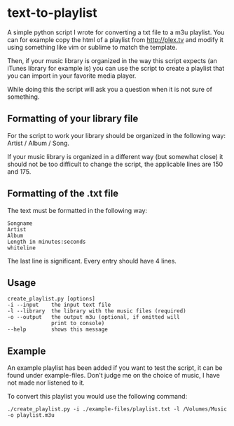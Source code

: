 # text-to-playlist
A simple python script I wrote for converting a txt file to a m3u playlist. You can for example copy the html of a playlist from http://plex.tv and modify it using something like vim or sublime to match the template.

Then, if your music library is organized in the way this script expects (an iTunes library for example is) you can use the script to create a playlist that you can import in your favorite media player.

While doing this the script will ask you a question when it is not sure of something.

## Formatting of your library file
For the script to work your library should be organized in the following way: Artist / Album / Song.

If your music library is organized in a different way (but somewhat close) it should not be too difficult to change the script, the applicable lines are 150 and 175.

## Formatting of the .txt file
The text must be formatted in the following way:
```
Songname
Artist
Album
Length in minutes:seconds
whiteline
```

The last line is significant. Every entry should have 4 lines.

## Usage
```
create_playlist.py [options]
-i --input    the input text file
-l --library  the library with the music files (required)
-o --output   the output m3u (optional, if omitted will
              print to console)
--help        shows this message
```

## Example
An example playlist has been added if you want to test the script, it can be found under example-files. Don't judge me on the choice of music, I have not made nor listened to it.

To convert this playlist you would use the following command:
```
./create_playlist.py -i ./example-files/playlist.txt -l /Volumes/Music -o playlist.m3u
```
